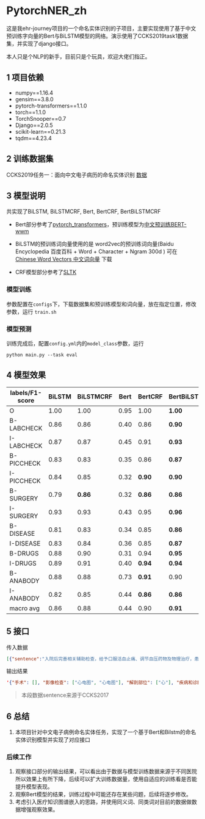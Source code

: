 # PytorchNER_zh
这是我ehr-journey项目的一个命名实体识别的子项目，主要实现使用了基于中文预训练字向量的Bert与BiLSTM模型的网络。演示使用了CCKS2019task1数据集，并实现了django接口。

本人只是个NLP的新手，目前只是个玩具，欢迎大佬们指正。



## 1 项目依赖

- numpy==1.16.4
- gensim==3.8.0
- pytorch-transformers==1.1.0
- torch==1.1.0
- TorchSnooper==0.7
- Django==2.0.5
- scikit-learn==0.21.3
- tqdm==4.23.4



## 2 训练数据集

CCKS2019任务一：面向中文电子病历的命名实体识别  [数据](http://openkg.cn/dataset/yiducloud-ccks2019task1)



## 3 模型说明

共实现了BiLSTM, BiLSTMCRF, Bert, BertCRF, BertBiLSTMCRF

- Bert部分参考了[pytorch_transformers](https://github.com/huggingface/pytorch-transformers)，预训练模型为[中文预训练BERT-wwm](https://github.com/ymcui/Chinese-BERT-wwm)
- BiLSTM的预训练词向量使用的是 word2vec的预训练词向量(Baidu Encyclopedia 百度百科 + Word + Character + Ngram 300d ) 可在 [Chinese Word Vectors 中文词向量](https://github.com/Embedding/Chinese-Word-Vectors) 下载

- CRF模型部分参考了[SLTK](https://github.com/liu-nlper/SLTK)



### 模型训练

参数配置在`configs`下，下载数据集和预训练模型和词向量，放在指定位置，修改参数，运行 `train.sh`



### 模型预测

训练完成后，配置`config.yml`内的`model_class`参数，运行

```shell
python main.py --task eval
```



## 4 模型效果

| labels/F1-score | BiLSTM | BiLSTMCRF | Bert | BertCRF  | BertBiLSTMCRF | support |
| --------------- | ------ | --------- | ---- | -------- | ------------- | ------- |
| O               | 1.00   | 1.00      | 0.95 | 1.00     | **1.00**      | 386687  |
| B-LABCHECK      | 0.86   | 0.86      | 0.40 | 0.86     | **0.90**      | 227     |
| I-LABCHECK      | 0.87   | 0.87      | 0.45 | 0.91     | **0.93**      | 692     |
| B-PICCHECK      | 0.83   | 0.83      | 0.35 | 0.86     | **0.87**      | 185     |
| I-PICCHECK      | 0.84   | 0.85      | 0.32 | **0.90** | **0.90**      | 525     |
| B-SURGERY       | 0.79   | **0.86**  | 0.32 | **0.86** | **0.86**      | 225     |
| I-SURGERY       | 0.93   | 0.93      | 0.43 | 0.95     | **0.96**      | 2386    |
| B-DISEASE       | 0.81   | 0.83      | 0.34 | 0.85     | **0.86**      | 814     |
| I-DISEASE       | 0.83   | 0.84      | 0.36 | 0.85     | **0.87**      | 5306    |
| B-DRUGS         | 0.88   | 0.90      | 0.31 | 0.94     | **0.95**      | 354     |
| I-DRUGS         | 0.89   | 0.91      | 0.40 | **0.94** | **0.94**      | 954     |
| B-ANABODY       | 0.88   | 0.88      | 0.73 | **0.91** | 0.90          | 1636    |
| I-ANABODY       | 0.82   | 0.85      | 0.44 | **0.86** | **0.86**      | 2697    |
| macro avg       | 0.86   | 0.88      | 0.44 | 0.90     | **0.91**      | 402688  |



## 5 接口

传入数据

```json
[{"sentence":"入院后完善相关辅助检查，给予口服活血止痛、调节血压药物及物理治疗，患者血脂异常，补充诊断：混合性高脂血症，给予调节血脂药物治疗；患者诉心慌、无力，急查心电图提示：心房颤动，ST段改变。急请内科会诊，考虑为：1.冠心病 不稳定型心绞痛 心律失常 室性期前收缩 房性期前收缩 心房颤动；2.高血压病3级 极高危组。给予处理：1.急查心肌酶学、离子，定期复查心电图；2.给予持续心电、血压、血氧监测3.给予吸氧、西地兰0.2mg加5%葡萄糖注射液15ml稀释后缓慢静推，给予硝酸甘油10mg加入5%葡萄糖注射液500ml以5~10ugmin缓慢静点，继续口服阿司匹林100mg日一次，辛伐他汀20mg日一次，硝酸异山梨酯10mg日三次口服，稳心颗粒1袋日三次，美托洛尔12.5mg日二次，非洛地平5mg日一次治疗，患者病情好转出院。","model_class":["BertBiLSTMCRF"],"dataset": "CCKS2019"}]
```

输出结果

```json
'{"手术": [], "影像检查": ["心电图", "心电图"], "解剖部位": ["心"], "疾病和诊断": ["混合性高脂血症", "心房颤动", "t段", "冠心病", "不稳定型心绞痛", "心律失常", "室性期前收缩", "房性期前收缩", "心房颤动", "高血压病3级极高危组"], "实验室检验": [], "药物": ["西地兰", "葡萄糖", "硝酸甘油", "葡萄糖", "阿司匹林", "辛伐他汀", "硝酸异山梨酯", "稳心颗粒", "美托洛尔", "非洛地平"]}'
```

> 本段数据sentence来源于CCKS2017



## 6 总结

1. 本项目针对中文电子病例命名实体任务，实现了一个基于Bert和Bilstm的命名实体识别模型并实现了对应接口



### 后续工作

1. 观察接口部分的输出结果，可以看出由于数据与模型训练数据来源于不同医院所以效果上有所下降，后续可以扩大训练数据量，使用自适应的训练看是否能提升模型表现。
2. 观察Bert模型的结果，训练过程中可能还存在某些问题，后续将逐步修改。
3. 考虑引入医疗知识图谱嵌入的思路，并使用同义词、同类词对目前的数据做数据增强观察效果。